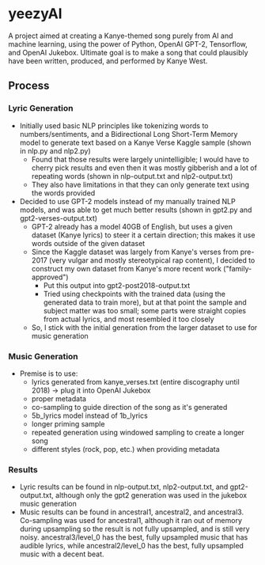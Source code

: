 # yeezyAI

A project aimed at creating a Kanye-themed song purely from AI and machine learning, using the power of Python, OpenAI GPT-2, Tensorflow, and OpenAI Jukebox. Ultimate goal is to make a song that could plausibly have been written, produced, and performed by Kanye West.

## Process

### Lyric Generation

- Initially used basic NLP principles like tokenizing words to numbers/sentiments, and a Bidirectional Long Short-Term Memory model to generate text based on a Kanye Verse Kaggle sample (shown in nlp.py and nlp2.py)
  - Found that those results were largely unintelligible; I would have to cherry pick results and even then it was mostly gibberish and a lot of repeating words (shown in nlp-output.txt and nlp2-output.txt)
  - They also have limitations in that they can only generate text using the words provided
- Decided to use GPT-2 models instead of my manually trained NLP models, and was able to get much better results (shown in gpt2.py and gpt2-verses-output.txt)
  - GPT-2 already has a model 40GB of English, but uses a given dataset (Kanye lyrics) to steer it a certain direction; this makes it use words outside of the given dataset
  - Since the Kaggle dataset was largely from Kanye's verses from pre-2017 (very vulgar and mostly stereotypical rap content), I decided to construct my own dataset from Kanye's more recent work ("family-approved")
    - Put this output into gpt2-post2018-output.txt
    - Tried using checkpoints with the trained data (using the generated data to train more), but at that point the sample and subject matter was too small; some parts were straight copies from actual lyrics, and most resembled it too closely
  - So, I stick with the initial generation from the larger dataset to use for music generation

### Music Generation

- Premise is to use:
  - lyrics generated from kanye_verses.txt (entire discography until 2018) -> plug it into OpenAI Jukebox
  - proper metadata
  - co-sampling to guide direction of the song as it's generated
  - 5b_lyrics model instead of 1b_lyrics
  - longer priming sample
  - repeated generation using windowed sampling to create a longer song
  - different styles (rock, pop, etc.) when providing metadata

### Results

- Lyric results can be found in nlp-output.txt, nlp2-output.txt, and gpt2-output.txt, although only the gpt2 generation was used in the jukebox music generation
- Music results can be found in ancestral1, ancestral2, and ancestral3. Co-sampling was used for ancestral1, although it ran out of memory during upsampling so the result is not fully upsampled, and is still very noisy. ancestral3/level_0 has the best, fully upsampled music that has audible lyrics, while ancestral2/level_0 has the best, fully upsampled music with a decent beat.
